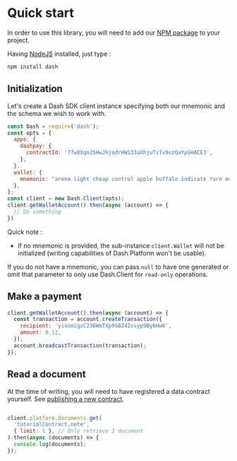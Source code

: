 # Quick start

In order to use this library, you will need to add our [NPM package](https://www.npmjs.com/dash) to your project.

Having [NodeJS](https://nodejs.org/) installed, just type :

```bash
npm install dash
```

## Initialization

Let's create a Dash SDK client instance specifying both our mnemonic and the schema we wish to work with.

```js
const Dash = require('dash');
const opts = {
  apps: {
    dashpay: {
      contractId: '77w8Xqn25HwJhjodrHW133aXhjuTsTv9ozQaYpSHACE3',
    },
  },
  wallet: {
    mnemonic: "arena light cheap control apple buffalo indicate rare motor valid accident isolate",
  },
};
const client = new Dash.Client(opts);
client.getWalletAccount().then(async (account) => {
  // Do something
})
```

Quick note :

- If no mnemonic is provided, the sub-instance `client.Wallet` will not be initialized (writing  capabilities of Dash Platform won't be usable).

If you do not have a mnemonic, you can pass `null` to have one generated or omit that parameter to only use Dash.Client for `read-only` operations.

## Make a payment

```js
client.getWalletAccount().then(async (account) => {
  const transaction = account.createTransaction({
    recipient: 'yixnmigzC236WmTXp9SBZ42csyp9By6Hw8',
    amount: 0.12,
  });
  account.broadcastTransaction(transaction);
});
```

## Read a document

At the time of writing, you will need to have registered a data contract yourself. See [publishing a new contract](/examples/publishing-a-new-contract.md).

```js

client.platform.documents.get(
  'tutorialContract.note',
  { limit: 1 }, // Only retrieve 1 document
).then(async (documents) => {
  console.log(documents);
});
```
